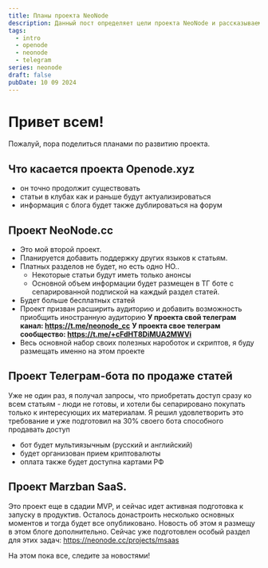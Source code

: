 ```yaml
---
title: Планы проекта NeoNode
description: Данный пост определяет цели проекта NeoNode и рассказываем про все возможности.
tags:
  - intro
  - openode
  - neonode
  - telegram
series: neonode
draft: false
pubDate: 10 09 2024
---
```

# Привет всем!


Пожалуй, пора поделиться планами по развитию проекта.

## Что касается проекта Openode.xyz 
- он точно продолжит существовать
- статьи в клубах как и раньше будут актуализироваться
- информация с блога будет также дублироваться на форум
## Проект NeoNode.cc
- Это мой второй проект.
- Планируется добавить поддержку других языков к статьям.
- Платных разделов не будет, но есть одно НО..
    - Некоторые статьи будут иметь только анонсы
    - Основной объем информации будет размещен в ТГ боте с сепарированной подпиской на каждый раздел статей.
- Будет больше бесплатных статей
- Проект призван расширить аудиторию и добавить возможность приобщить иностранную аудиторию
**У проекта свой телеграм канал: https://t.me/neonode_cc**
**У проекта свое телеграм сообщество: https://t.me/+cFdHT8DiMUA2MWVi**
- Весь основной набор своих полезных нароботок и скриптов, я буду размещать именно на этом проекте
## Проект Телеграм-бота по продаже статей
Уже не один раз, я получал запросы, что приобретать доступ сразу ко всем статьям - люди не готовы, и хотели бы сепарировано покупать только к интересующих их материалам.
Я решил удовлетворить это требование и уже подготовил на 30% своего бота способного продавать доступ
- бот будет мультиязычным (русский и английский)
- будет организован прием криптовалюты
- оплата также будет доступна картами РФ
## Проект Marzban SaaS.
Это проект еще в сдадии MVP, и сейчас идет активная подготовка к запуску в продуктив.
Осталось донастроить несколько основных моментов и тогда будет все опубликовано. Новость об этом я размещу в этом блоге дополнительно.
Сейчас уже подготовлен особый раздел для этих задач: https://neonode.cc/projects/msaas

На этом пока все, следите за новостями!
